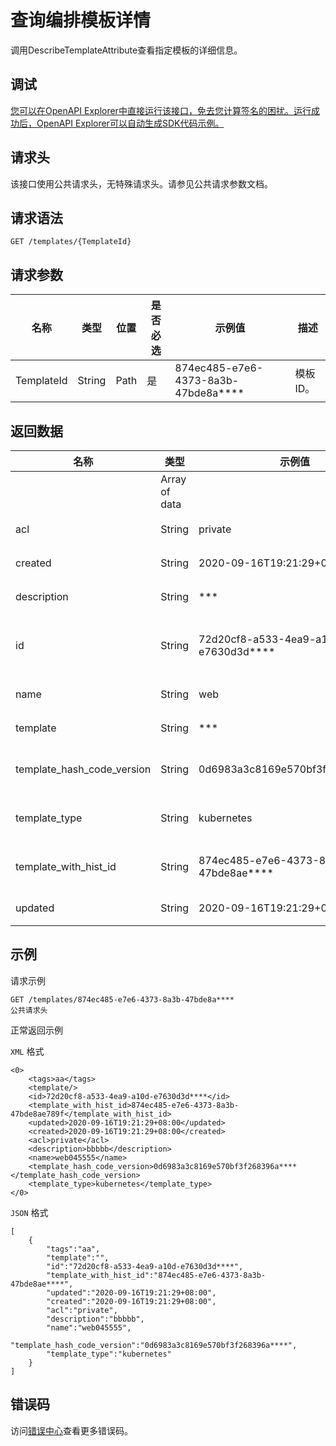 # 查询编排模板详情

调用DescribeTemplateAttribute查看指定模板的详细信息。

## 调试

[您可以在OpenAPI Explorer中直接运行该接口，免去您计算签名的困扰。运行成功后，OpenAPI Explorer可以自动生成SDK代码示例。](https://api.aliyun.com/#product=CS&api=DescribeTemplateAttribute&type=ROA&version=2015-12-15)

## 请求头

该接口使用公共请求头，无特殊请求头。请参见公共请求参数文档。

## 请求语法

```
GET /templates/{TemplateId} 
```

## 请求参数

|名称|类型|位置|是否必选|示例值|描述|
|--|--|--|----|---|--|
|TemplateId|String|Path|是|874ec485-e7e6-4373-8a3b-47bde8a\*\*\*\*|模板ID。 |

## 返回数据

|名称|类型|示例值|描述|
|--|--|---|--|
| |Array of data| |编排模板详情。 |
|acl|String|private|编排模板访问权限。 |
|created|String|2020-09-16T19:21:29+08:00|编排模板创建时间。 |
|description|String|\*\*\*|编排模板描述信息。 |
|id|String|72d20cf8-a533-4ea9-a10d-e7630d3d\*\*\*\*|编排模板ID，每次变更都会有一个模板ID。 |
|name|String|web|编排模板名称。 |
|template|String|\*\*\*|编排模板YAML内容。 |
|template\_hash\_code\_version|String|0d6983a3c8169e570bf3f268396\*\*\*\*|编排模板ID，用于应用中心。 |
|template\_type|String|kubernetes|编排模板类型，默认Kubernetes。 |
|template\_with\_hist\_id|String|874ec485-e7e6-4373-8a3b-47bde8ae\*\*\*\*|编排模板唯一ID，不随模板更新而改变。 |
|updated|String|2020-09-16T19:21:29+08:00|编排模板更新时间。 |

## 示例

请求示例

```
GET /templates/874ec485-e7e6-4373-8a3b-47bde8a****
公共请求头
```

正常返回示例

`XML` 格式

```
<0>
    <tags>aa</tags>
    <template/>
    <id>72d20cf8-a533-4ea9-a10d-e7630d3d****</id>
    <template_with_hist_id>874ec485-e7e6-4373-8a3b-47bde8ae789f</template_with_hist_id>
    <updated>2020-09-16T19:21:29+08:00</updated>
    <created>2020-09-16T19:21:29+08:00</created>
    <acl>private</acl>
    <description>bbbbb</description>
    <name>web045555</name>
    <template_hash_code_version>0d6983a3c8169e570bf3f268396a****</template_hash_code_version>
    <template_type>kubernetes</template_type>
</0>
```

`JSON` 格式

```
[
    {
        "tags":"aa",
        "template":"",
        "id":"72d20cf8-a533-4ea9-a10d-e7630d3d****",
        "template_with_hist_id":"874ec485-e7e6-4373-8a3b-47bde8ae****",
        "updated":"2020-09-16T19:21:29+08:00",
        "created":"2020-09-16T19:21:29+08:00",
        "acl":"private",
        "description":"bbbbb",
        "name":"web045555",
        "template_hash_code_version":"0d6983a3c8169e570bf3f268396a****",
        "template_type":"kubernetes"
    }
]
```

## 错误码

访问[错误中心](https://error-center.alibabacloud.com/status/product/CS)查看更多错误码。

